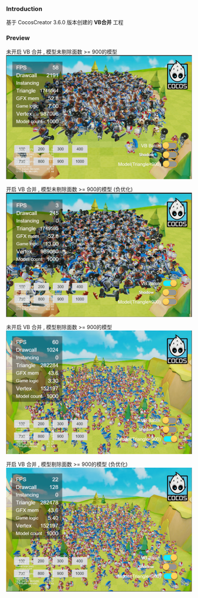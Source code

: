 ### Introduction

基于 CocosCreator 3.6.0 版本创建的 **VB合并** 工程

### Preview
未开启 VB 合并 , 模型未剔除面数 >= 900的模型
![image](../../../image/202204/2022042805.png)

开启 VB 合并 , 模型未剔除面数 >= 900的模型 (负优化)
![image](../../../image/202204/2022042806.png)

未开启 VB 合并 , 模型剔除面数 >= 900的模型
![image](../../../image/202204/2022042807.png)

开启 VB 合并 , 模型剔除面数 >= 900的模型 (负优化)
![image](../../../image/202204/2022042808.png)